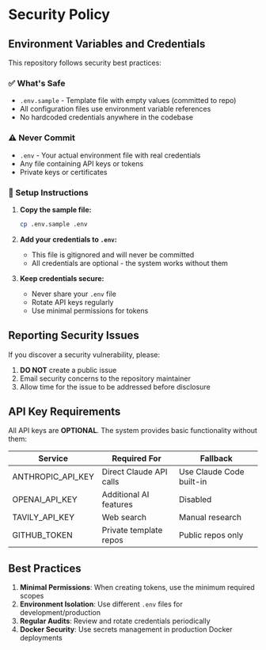 # Security Policy

## Environment Variables and Credentials

This repository follows security best practices:

### ✅ What's Safe
- `.env.sample` - Template file with empty values (committed to repo)
- All configuration files use environment variable references
- No hardcoded credentials anywhere in the codebase

### ⚠️ Never Commit
- `.env` - Your actual environment file with real credentials
- Any file containing API keys or tokens
- Private keys or certificates

### 🔐 Setup Instructions

1. **Copy the sample file:**
   ```bash
   cp .env.sample .env
   ```

2. **Add your credentials to `.env`:**
   - This file is gitignored and will never be committed
   - All credentials are optional - the system works without them

3. **Keep credentials secure:**
   - Never share your `.env` file
   - Rotate API keys regularly
   - Use minimal permissions for tokens

## Reporting Security Issues

If you discover a security vulnerability, please:
1. **DO NOT** create a public issue
2. Email security concerns to the repository maintainer
3. Allow time for the issue to be addressed before disclosure

## API Key Requirements

All API keys are **OPTIONAL**. The system provides basic functionality without them:

| Service | Required For | Fallback |
|---------|-------------|----------|
| ANTHROPIC_API_KEY | Direct Claude API calls | Use Claude Code built-in |
| OPENAI_API_KEY | Additional AI features | Disabled |
| TAVILY_API_KEY | Web search | Manual research |
| GITHUB_TOKEN | Private template repos | Public repos only |

## Best Practices

1. **Minimal Permissions**: When creating tokens, use the minimum required scopes
2. **Environment Isolation**: Use different `.env` files for development/production
3. **Regular Audits**: Review and rotate credentials periodically
4. **Docker Security**: Use secrets management in production Docker deployments